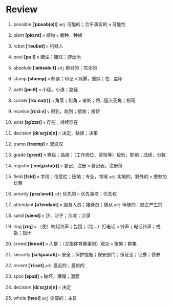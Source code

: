 # Review
1. possible **[ˈpɒsəb(ə)l]** `adj` 可能的；合乎事实的 `n` 可能性

2. plant **[plɑːnt]** `n` 植物 `v` 栽种，种植

3. robot **[ˈrəʊbɒt]** `n` 机器人

4. pool **[puːl]** `n` 赌注；赌球；游泳池

5. absolute **[ˈæbsəluːt]** `adj` 绝对的；完全的

6. stamp **[stæmp]** `n` 邮票；印记 `v` 跺脚，重踩；在...盖印

7. path **[pɑːθ]** `n` 小径，小道；路径

8. corner **[ˈkɔːnə(r)]** `n` 角落；街角 `v` 垄断；将...逼入死角；拐弯

9. receive **[rɪˈsiːv]** `v` 得到，收到；接收；接待

10. exist **[ɪɡˈzɪst]** `v` 存在；持续存在

11. decision **[dɪˈsɪʒ(ə)n]** `n` 决定，抉择；决策

12. tramp **[træmp]** `n` 流浪汉

13. grade **[ɡreɪd]** `n` 等级；品级；（工作岗位、官衔等）级别，职别；成绩，分数

14. register **[ˈredʒɪstə(r)]** `v` 登记，注册 `n` 登记表，注册薄

15. field **[fiːld]** `n` 字段；信息栏；田地；专业，领域 `adj` 实地的，野外的 `v` 使参加比赛

16. priority **[praɪˈɒrəti]** `adj` 优先的 `n` 优先事项；优先权

17. attendant **[əˈtendənt]** `n` 服务人员；接待员；随从 `adj` 伴随的；随之产生的

18. sand **[sænd]** `n` 沙，沙子；沙滩；沙漠

19. ring **[rɪŋ]** `v` （使）响起铃声；包围；（给...）打电话 `n` 铃声；电话铃声；戒指；指环

20. crowd **[kraʊd]** `n` 人群；（尤指体育赛事的）观众 `v` 聚集；群集

21. security **[sɪˈkjʊərəti]** `n` 安全；保护措施；保安部门；保证金；证券；债券

22. recent **[ˈriːsnt]** `adj` 最近的；最新的

23. spoil **[spɔɪl]** `v` 破坏，糟蹋；溺爱

24. decision **[dɪˈsɪʒ(ə)n]** `n` 决定

25. whole **[həʊl]** `adj` 全部的；主旨

